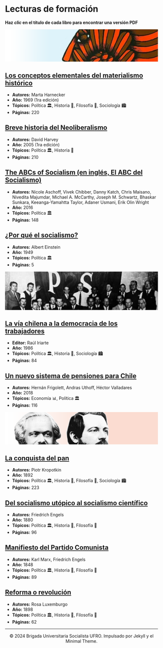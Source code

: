 # Lecturas de formación

**Haz _clic_ en el título de cada libro para encontrar una versión PDF**

<!-- - Política 🏛️
- Economía 📊
- Medio ambiente 🌱
- Género ♀️
- Historia 📜
- Filosofía 💭
- Sociología 🏙 -->

![](images/conceptos.png)

## [Los conceptos elementales del materialismo histórico](https://www.proletarios.org/books/Harnecker-Conceptos_elementales_del_materialismo_historico.pdf)
- **Autores:** Marta Harnecker
- **Año:** 1969 (1ra edición)
- **Tópicos:** Política 🏛️, Historia 📜, Filosofía 💭, Sociología 🏙
- **Páginas:** 220

## [Breve historia del Neoliberalismo](https://www.cntchile.cl/assets/breve-historia-del-neoliberalismo-de-david-harvey.pdf)
- **Autores:** David Harvey
- **Año:** 2005 (1ra edición)
- **Tópicos:** Política 🏛️, Historia 📜
- **Páginas:** 210

## [The ABCs of Socialism (en inglés, El ABC del Socialismo)](https://s3.jacobinmag.com/issues/jacobin-abcs.pdf)
- **Autores:** Nicole Aschoff, Vivek Chibber, Danny Katch, Chris Maisano, Nivedita Majumdar, Michael A. McCarthy, Joseph M. Schwartz, Bhaskar Sunkara, Keeanga-Yamahtta Taylor, Adaner Usmani, Erik Olin Wright
- **Año:** 2016
- **Tópicos:** Política 🏛️
- **Páginas:** 148

## [¿Por qué el socialismo?](http://scielo.sld.cu/pdf/rcsp/v42n2/spu18216.pdf)
- **Autores:** Albert Einstein
- **Año:** 1949
- **Tópicos:** Política 🏛️
- **Páginas:** 5

![](images/ps_chile.png)

## [La vía chilena a la democracia de los trabajadores](https://www.socialismo-chileno.org/PS/ES/Tomo_5_6_86/Tomo_5_6_86.html#page=1)
- **Editor:** Raúl Iriarte
- **Año:** 1986
- **Tópicos:** Política 🏛️, Historia 📜, Sociología 🏙
- **Páginas:** 84

## [Un nuevo sistema de pensiones para Chile](https://institutoigualdad.cl/wp-content/uploads/2018/09/Libro-final.pdf)
- **Autores:** Hernán Frigolett, Andras Uthoff, Héctor Valladares
- **Año:** 2018
- **Tópicos:** Economía 📊, Política 🏛️
- **Páginas:** 116

![](images/marx_engels.png)

## [La conquista del pan](https://proletarios.org/books/Kropotkin-La_Conquista_del_pan.pdf)
- **Autores:** Piotr Kropotkin
- **Año:** 1892
- **Tópicos:** Política 🏛️, Historia 📜, Filosofía 💭, Sociología 🏙
- **Páginas:** 223

## [Del socialismo utópico al socialismo científico](https://www.fundacionfedericoengels.net/images/PDF/engels_socialismo_utopico.pdf)
- **Autores:** Friedrich Engels
- **Año:** 1880
- **Tópicos:** Política 🏛️, Historia 📜, Filosofía 💭
- **Páginas:** 96

## [Manifiesto del Partido Comunista](https://www.proletarios.org/books/Marx-Engels-Manifiesto_Comunista.pdf)
- **Autores:** Karl Marx, Friedrich Engels
- **Año:** 1848
- **Tópicos:** Política 🏛️, Historia 📜, Filosofía 💭
- **Páginas:** 89

## [Reforma o revolución](https://www.marxists.org/espanol/luxem/01Reformaorevolucion_0.pdf)
- **Autores:** Rosa Luxemburgo
- **Año:** 1898
- **Tópicos:** Política 🏛️, Historia 📜, Filosofía 💭
- **Páginas:** 62

---
<center>© 2024 Brigada Universitaria Socialista UFRO. Impulsado por Jekyll y el Minimal Theme.</center>
